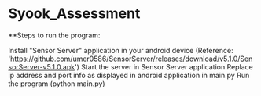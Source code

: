 # Syook_Assessment

**Steps to run the program:

Install "Sensor Server" application in your android device (Reference: 'https://github.com/umer0586/SensorServer/releases/download/v5.1.0/SensorServer-v5.1.0.apk')
Start the server in Sensor Server application
Replace ip address and port info as displayed in android application in main.py
Run the program (python main.py)
